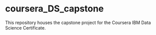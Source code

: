 # coursera_DS_capstone

This repository houses the capstone project for the Coursera IBM Data Science Certificate.
